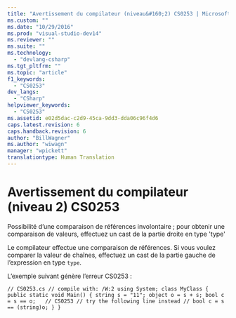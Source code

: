 ```yaml
---
title: "Avertissement du compilateur (niveau&#160;2) CS0253 | Microsoft Docs"
ms.custom: ""
ms.date: "10/29/2016"
ms.prod: "visual-studio-dev14"
ms.reviewer: ""
ms.suite: ""
ms.technology: 
  - "devlang-csharp"
ms.tgt_pltfrm: ""
ms.topic: "article"
f1_keywords: 
  - "CS0253"
dev_langs: 
  - "CSharp"
helpviewer_keywords: 
  - "CS0253"
ms.assetid: e02d5dac-c2d9-45ca-9dd3-dda06c96f4d6
caps.latest.revision: 6
caps.handback.revision: 6
author: "BillWagner"
ms.author: "wiwagn"
manager: "wpickett"
translationtype: Human Translation
---
```

# Avertissement du compilateur (niveau&#160;2) CS0253
Possibilité d’une comparaison de références involontaire ; pour obtenir une comparaison de valeurs, effectuez un cast de la partie droite en type 'type'  
  
 Le compilateur effectue une comparaison de références. Si vous voulez comparer la valeur de chaînes, effectuez un cast de la partie gauche de l’expression en type `type`.  
  
 L’exemple suivant génère l’erreur CS0253 :  
  
```  
// CS0253.cs // compile with: /W:2 using System; class MyClass { public static void Main() { string s = "11"; object o = s + s; bool c = s == o;   // CS0253 // try the following line instead // bool c = s == (string)o; } }  
```
